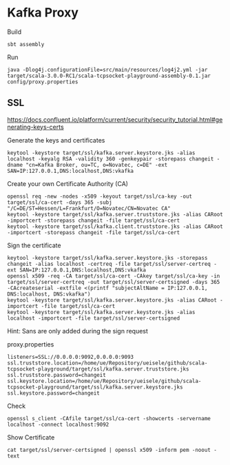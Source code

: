 # Kafka Proxy

Build
```
sbt assembly
```

Run
```
java -Dlog4j.configurationFile=src/main/resources/log4j2.yml -jar target/scala-3.0.0-RC1/scala-tcpsocket-playground-assembly-0.1.jar config/proxy.properties
```

## SSL

https://docs.confluent.io/platform/current/security/security_tutorial.html#generating-keys-certs

Generate the keys and certificates
```
keytool -keystore target/ssl/kafka.server.keystore.jks -alias localhost -keyalg RSA -validity 360 -genkeypair -storepass changeit -dname "cn=Kafka Broker, ou=TC, o=Novatec, c=DE" -ext SAN=IP:127.0.0.1,DNS:localhost,DNS:vkafka
```

Create your own Certificate Authority (CA)
```
openssl req -new -nodes -x509 -keyout target/ssl/ca-key -out target/ssl/ca-cert -days 365 -subj "/C=DE/ST=Hessen/L=Frankfurt/O=Novatec/CN=Novatec CA"
keytool -keystore target/ssl/kafka.server.truststore.jks -alias CARoot -importcert -storepass changeit -file target/ssl/ca-cert
keytool -keystore target/ssl/kafka.client.truststore.jks -alias CARoot -importcert -storepass changeit -file target/ssl/ca-cert
```

Sign the certificate
```
keytool -keystore target/ssl/kafka.server.keystore.jks -storepass changeit -alias localhost -certreq -file target/ssl/server-certreq -ext SAN=IP:127.0.0.1,DNS:localhost,DNS:vkafka
openssl x509 -req -CA target/ssl/ca-cert -CAkey target/ssl/ca-key -in target/ssl/server-certreq -out target/ssl/server-certsigned -days 365 -CAcreateserial -extfile <(printf "subjectAltName = IP:127.0.0.1, DNS:localhost, DNS:vkafka")
keytool -keystore target/ssl/kafka.server.keystore.jks -alias CARoot -importcert -file target/ssl/ca-cert
keytool -keystore target/ssl/kafka.server.keystore.jks -alias localhost -importcert -file target/ssl/server-certsigned
```
Hint: Sans are only added during the sign request

proxy.properties
```
listeners=SSL://0.0.0.0:9092,0.0.0.0:9093
ssl.truststore.location=/home/ue/Repository/ueisele/github/scala-tcpsocket-playground/target/ssl/kafka.server.truststore.jks
ssl.truststore.password=changeit
ssl.keystore.location=/home/ue/Repository/ueisele/github/scala-tcpsocket-playground/target/ssl/kafka.server.keystore.jks
ssl.keystore.password=changeit
```

Check
```
openssl s_client -CAfile target/ssl/ca-cert -showcerts -servername localhost -connect localhost:9092
```

Show Certificate
```
cat target/ssl/server-certsigned | openssl x509 -inform pem -noout -text
```
